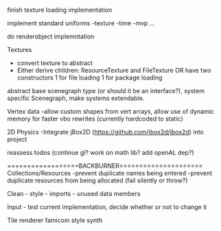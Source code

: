 finish texture loading implementation

implement standard uniforms
    -texture
    -time
    -mvp
    ...

do renderobject implemntation


Textures
 - convert texture to abstract
 - Either derive children: ResourceTexture and FileTexture OR have two constructors 1 for file loading 1 for package loading
    
abstract base scenegraph type (or should it be an interface?), system specific Scenegraph, make systems extendable.

Vertex data
    -allow custom shapes from vert arrays, allow use of dynamic memory for faster vbo rewrites (currently hardcoded to static)
    
2D Physics
    -Integrate jBox2D (https://github.com/jbox2d/jbox2d) into project
        
reassess todos (continue gl? work on math lib? add openAL dep?)

==================BACKBURNER=====================
Collections/Resources
    -prevent duplicate names being entered
    -prevent duplicate resources from being allocated (fail silently or throw?)

Clean
    - style
    - imports
    - unused data members

Input
    - test current implementation, decide whether or not to change it

Tile renderer
famicom style synth
